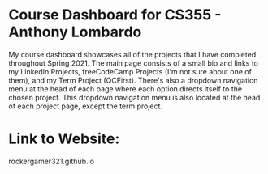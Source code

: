 # Course Dashboard for CS355 - Anthony Lombardo
My course dashboard showcases all of the projects that I have completed throughout Spring 2021. The main page consists of a small bio and links to my LinkedIn Projects, freeCodeCamp Projects (I'm not sure about one of them), and my Term Project (QCFirst). There's also a dropdown navigation menu at the head of each page where each option directs itself to the chosen project. This dropdown navigation menu is also located at the head of each project page, except the term project.
# Link to Website: 
rockergamer321.github.io
